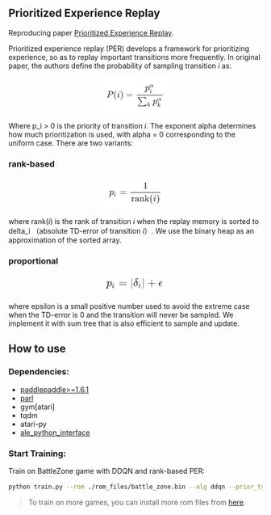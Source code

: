## Prioritized Experience Replay
Reproducing paper [Prioritized Experience Replay](https://arxiv.org/abs/1511.05952).

Prioritized experience replay (PER) develops a framework for prioritizing experience, so as to replay important transitions more frequently. In original paper, the authors define the probability of sampling transition *i* as:

<p align="center">
  <img src=".figs/prob.jpg" width=140px /> 
</p>

Where p_i > 0 is the priority of transition *i*. The exponent alpha determines how much prioritization is used, with alpha = 0 corresponding to the uniform case. There are two variants:

### rank-based

<p align="center">
  <img src=".figs/rank.jpg" width=140px /> 
</p>

where rank(*i*) is the rank of transition *i* when the replay memory is sorted to delta_i （absolute TD-error of transition *i*）. We use the binary heap as an approximation of the sorted array.

### proportional

<p align="center">
  <img src=".figs/propor.jpg" width=140px /> 
</p>

where epsilon is a small positive number used to avoid the extreme case when the TD-error is 0 and the transition will never be sampled. We implement it with sum tree that is also efficient to sample and update.

## How to use

### Dependencies:
+ [paddlepaddle>=1.6.1](https://github.com/PaddlePaddle/Paddle)
+ [parl](https://github.com/PaddlePaddle/PARL)
+ gym[atari]
+ tqdm
+ atari-py
+ [ale_python_interface](https://github.com/mgbellemare/Arcade-Learning-Environment)


### Start Training:
Train on BattleZone game with DDQN and rank-based PER:
```bash
python train.py --rom ./rom_files/battle_zone.bin --alg ddqn --prior_type rank --exp_name run_train
```

> To train on more games, you can install more rom files from [here](https://github.com/openai/atari-py/tree/master/atari_py/atari_roms).

